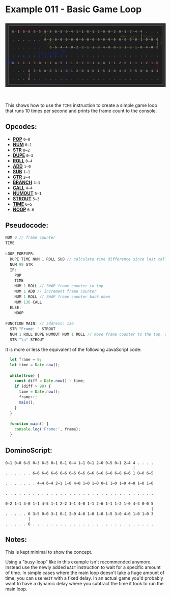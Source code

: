 Example 011 - Basic Game Loop
=======================================

<img style="margin: 0.5rem 0 2rem;" src="../docs/example-011-flow.png" alt="Dominos" width="900">

This shows how to use the `TIME` instruction to create a simple game loop that runs 10 times per second and prints the frame count to the console.
 
## Opcodes:
- [**POP**](../readme.md#pop) `0—0`
- [**NUM**](../readme.md#num) `0—1`
- [**STR**](../readme.md#str) `0—2`
- [**DUPE**](../readme.md#dupe) `0—3`
- [**ROLL**](../readme.md#roll) `0—4`
- [**ADD**](../readme.md#add) `1—0`
- [**SUB**](../readme.md#sub) `1—1`
- [**GTR**](../readme.md#gtr) `2—4`
- [**BRANCH**](../readme.md#branch) `4—1`
- [**CALL**](../readme.md#call) `4—4`
- [**NUMOUT**](../readme.md#numout) `5—1`
- [**STROUT**](../readme.md#strout) `5—3`
- [**TIME**](../readme.md#time) `6—5`
- [**NOOP**](../readme.md#noop) `6—6`

## Pseudocode:

```js
NUM 0 // frame counter
TIME

LOOP_FOREVER:
  DUPE TIME NUM 1 ROLL SUB // calculate time difference since last call
  NUM 99 GTR
  IF:
    POP
    TIME
    NUM 1 ROLL // SWAP frame counter to top
    NUM 1 ADD // increment frame counter
    NUM 1 ROLL // SWAP frame counter back down
    NUM 136 CALL
  ELSE:
    NOOP

FUNCTION MAIN: // address: 136
  STR "Frame: " STROUT
  NUM 1 ROLL DUPE NUMOUT NUM 1 ROLL // move frame counter to the top, output it, and move it back down so time is at the top again
  STR "\n" STROUT
```

It is more or less the equivalent of the following JavaScript code:

```js
  let frame = 0;
  let time = Date.now();

  while(true) {
    const diff = Date.now() - time;
    if (diff > 99) {
      time = Date.now();
      frame++;
      main();
    }
  }

  function main() {
    console.log('Frame:', frame);
  }
```

## DominoScript:
```
0—1 0—0 6—5 0—3 6—5 0—1 0—1 0—4 1—1 0—1 2—0 0—5 0—1 2—4 4 . . . .
                                                        |        
. . . . . . 6—6 6—6 6—6 6—6 6—6 6—6 6—6 6—6 6—6 6—6 6—6 1 0—0 6—5
                                                                 
. . . . . . . 4—4 6—4 2—1 1—0 4—0 1—0 1—0 0—1 1—0 1—0 4—0 1—0 1—0
                                                                 
. . . . . . . . . . . . . . . . . . . . . . . . . . . . . . . . .
                                                                 
0—2 1—1 3—0 1—1 4—5 1—1 2—2 1—1 4—0 1—1 2—6 1—1 1—2 1—0 4—4 0—0 5
                                                                |
. . . . . 6 3—5 0—0 3—1 0—1 2—0 4—0 1—0 1—0 1—5 3—0 4—0 1—0 1—0 3
          |                                                      
. . . . . 6 . . . . . . . . . . . . . . . . . . . . . . . . . . .
```

## Notes:
This is kept minimal to show the concept.

Using a "busy-loop" like in this example isn't recommended anymore. Instead use the newly added `WAIT` instruction to wait for a specific amount of time. In simple cases where the main loop doesn't take a huge amount of time, you can use `WAIT` with a fixed delay. In an actual game you'd probably want to have a dynamic delay where you subtract the time it took to run the main loop.
